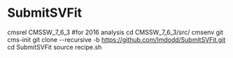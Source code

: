 # SubmitSVFit

cmsrel CMSSW_7_6_3 #for 2016 analysis
cd CMSSW_7_6_3/src/
cmsenv
git cms-init 
git clone --recursive -b https://github.com/lmdodd/SubmitSVFit.git
cd SubmitSVFit
source recipe.sh
